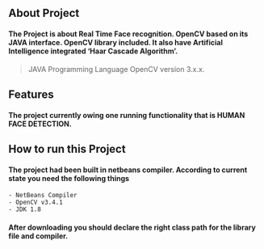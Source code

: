 ## About Project
#### The Project is about Real Time Face recognition. OpenCV based on its JAVA interface. OpenCV library included. It also have Artificial Intelligence integrated ‘Haar Cascade Algorithm’. 
> JAVA Programming Language
> OpenCV version 3.x.x.

## Features
#### The project currently owing one running functionality that is **HUMAN FACE DETECTION**. 

## How to run this Project
#### The project had been built in netbeans compiler. According to current state you need the following things
```
- NetBeans Compiler
- OpenCV v3.4.1 
- JDK 1.8
```
#### After downloading you should declare the right class path for the library file and compiler.

